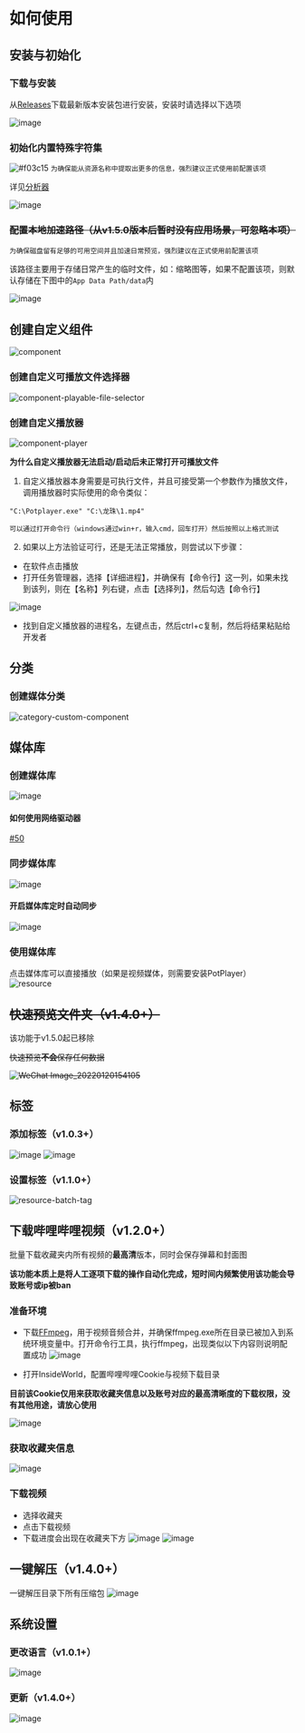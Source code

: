 # 如何使用

## 安装与初始化

### 下载与安装
从[Releases](https://github.com/Bakabase/InsideWorld/releases)下载最新版本安装包进行安装，安装时请选择以下选项

![image](https://user-images.githubusercontent.com/2888789/146113293-d6b5dab3-8fec-40da-a751-598d25119c57.png)

### 初始化内置特殊字符集

![#f03c15](https://via.placeholder.com/15/f03c15/000000?text=+) `为确保能从资源名称中提取出更多的信息，强烈建议正式使用前配置该项`

详见[分析器](#https://github.com/Bakabase/InsideWorld/blob/main/Docs/DEFINITIONS.md#%E5%88%86%E6%9E%90%E5%99%A8parser)

![image](https://user-images.githubusercontent.com/2888789/146132647-d99ec4ac-6fb9-4d11-b911-130734490d6a.png)

### ~~配置本地加速路径（从v1.5.0版本后暂时没有应用场景，可忽略本项）~~

`为确保磁盘留有足够的可用空间并且加速日常预览，强烈建议在正式使用前配置该项`

该路径主要用于存储日常产生的临时文件，如：缩略图等，如果不配置该项，则默认存储在下图中的`App Data Path/data`内

![image](https://user-images.githubusercontent.com/2888789/146113550-c2de1050-960c-4927-8c1c-2da6245235fc.png)

## 创建自定义组件

![component](https://user-images.githubusercontent.com/2888789/147113998-5ba1b988-5cf3-4a95-a579-bbb34db19ab1.png)

### 创建自定义可播放文件选择器

![component-playable-file-selector](https://user-images.githubusercontent.com/2888789/147114041-0756c05a-f52f-4dcc-8824-4d8eb3130f14.png)

### 创建自定义播放器

![component-player](https://user-images.githubusercontent.com/2888789/147114049-8faa4791-0ee1-4602-b67e-96abaf0e18fb.png)

**为什么自定义播放器无法启动/启动后未正常打开可播放文件**
1. 自定义播放器本身需要是可执行文件，并且可接受第一个参数作为播放文件，调用播放器时实际使用的命令类似：
  ```
  "C:\Potplayer.exe" "C:\龙珠\1.mp4"
  ```
  
    可以通过打开命令行（windows通过win+r，输入cmd，回车打开）然后按照以上格式测试
  

2. 如果以上方法验证可行，还是无法正常播放，则尝试以下步骤：
  + 在软件点击播放
  + 打开任务管理器，选择【详细进程】，并确保有【命令行】这一列，如果未找到该列，则在【名称】列右键，点击【选择列】，然后勾选【命令行】
  
  ![image](https://user-images.githubusercontent.com/2888789/165484808-7f7b11c2-1588-434a-8bfb-55faf7ead837.png)
  + 找到自定义播放器的进程名，左键点击，然后ctrl+c复制，然后将结果粘贴给开发者

## 分类

### 创建媒体分类

![category-custom-component](https://user-images.githubusercontent.com/2888789/146939494-64edd77f-55d5-4559-9afd-b3f7cca8a70d.png)

## 媒体库

### 创建媒体库

![image](https://user-images.githubusercontent.com/2888789/146116644-a6f3171c-f5ee-4e97-bc35-64e29ed48a6e.png)

#### 如何使用网络驱动器
[#50](https://github.com/Bakabase/InsideWorld/issues/50)

### 同步媒体库

![image](https://user-images.githubusercontent.com/2888789/146116964-1e4ec4ce-9415-4a57-96b3-76e9a92bc8ca.png)

#### 开启媒体库定时自动同步

![image](https://user-images.githubusercontent.com/2888789/150361410-68e02536-03b2-4f4c-b860-de60751c28fc.png)

### 使用媒体库

点击媒体库可以直接播放（如果是视频媒体，则需要安装PotPlayer）
![resource](https://user-images.githubusercontent.com/2888789/146939604-e605090a-a706-4f7b-a094-b666962538c5.png)

## ~~快速预览文件夹（v1.4.0+）~~

该功能于v1.5.0起已移除

~~快速预览**不会**保存任何数据~~

~~![WeChat Image_20220120154105](https://user-images.githubusercontent.com/2888789/150294673-4dbaf6a0-b142-4e00-82bb-bc12ac2ee5fe.png)~~

## 标签

### 添加标签（v1.0.3+）

![image](https://user-images.githubusercontent.com/2888789/146380493-a34990fd-7195-4bf8-adee-de9a28fb4f52.png)
![image](https://user-images.githubusercontent.com/2888789/146380545-6e1d3d64-dd52-4e00-a792-84f8eb98f149.png)

### 设置标签（v1.1.0+）

![resource-batch-tag](https://user-images.githubusercontent.com/2888789/146939623-0789bf76-7d6e-4039-bc6a-7f148b17b2e8.png)

## 下载哔哩哔哩视频（v1.2.0+）

批量下载收藏夹内所有视频的**最高清**版本，同时会保存弹幕和封面图

**该功能本质上是将人工逐项下载的操作自动化完成，短时间内频繁使用该功能会导致账号或ip被ban**

### 准备环境

+ 下载[FFmpeg](https://www.ffmpeg.org/)，用于视频音频合并，并确保ffmpeg.exe所在目录已被加入到系统环境变量中。打开命令行工具，执行ffmpeg，出现类似以下内容则说明配置成功
![image](https://user-images.githubusercontent.com/2888789/147718899-32797afa-b3c8-4f80-9b16-3da0e6721433.png)

+ 打开InsideWorld，配置哔哩哔哩Cookie与视频下载目录

**目前该Cookie仅用来获取收藏夹信息以及账号对应的最高清晰度的下载权限，没有其他用途，请放心使用**

![image](https://user-images.githubusercontent.com/2888789/147718998-50078f19-4cca-4d58-a267-f42e2538b52c.png)

### 获取收藏夹信息

![image](https://user-images.githubusercontent.com/2888789/147719209-79b8aff6-57ef-4d55-b1c3-d08860bab367.png)

### 下载视频

+ 选择收藏夹
+ 点击下载视频
+ 下载进度会出现在收藏夹下方
![image](https://user-images.githubusercontent.com/2888789/147719321-1a8d6f05-7409-4c4e-a572-5d0682dc3cc6.png)
![image](https://user-images.githubusercontent.com/2888789/147719353-e50c04eb-268c-4093-abb3-f90730c04dc2.png)

## 一键解压（v1.4.0+）

一键解压目录下所有压缩包
![image](https://user-images.githubusercontent.com/2888789/150361198-dc2ad75f-8a97-4ee3-ab5d-ce163d859656.png)

## 系统设置

### 更改语言（v1.0.1+）

![image](https://user-images.githubusercontent.com/2888789/146198873-4eb53585-574e-4745-af24-17f4bd54a0ae.png)

### 更新（v1.4.0+）

![image](https://user-images.githubusercontent.com/2888789/150296183-024d65b4-260f-4547-8f7e-ea1163976bad.png)

